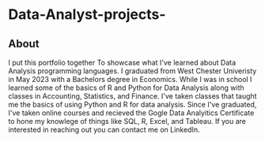 # Data-Analyst-projects-

## About
I put this portfolio together To showcase what I've learned about Data Analysis programming languages. I graduated from
West Chester Univeristy in May 2023 with a Bachelors degree in Economics. While I was in school I learned some of the basics
of R and Python for Data Analysis along with classes in Accounting, Statistics, and Finance. I've taken classes that taught me 
the basics of using Python and R for data analysis. Since I've graduated, I've taken online courses and recieved the Gogle Data Analyitics
Certificate to hone my knowlege of things like SQL, R, Excel, and Tableau. If you are interested in reaching out you can contact me on LinkedIn.
